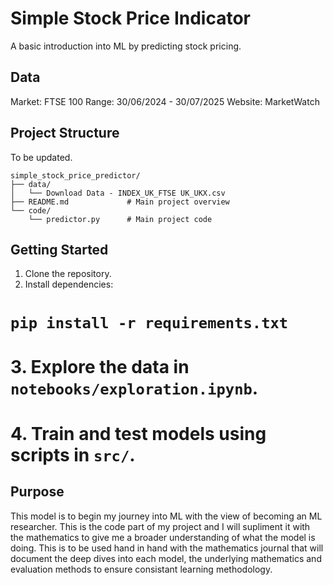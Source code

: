 # Simple Stock Price Indicator

A basic introduction into ML by predicting stock pricing.

## Data

Market: FTSE 100
Range: 30/06/2024 - 30/07/2025
Website: MarketWatch

## Project Structure

To be updated.

```
simple_stock_price_predictor/
├── data/
│   └── Download Data - INDEX_UK_FTSE UK_UKX.csv
├── README.md             # Main project overview
└── code/
    └── predictor.py      # Main project code  
```

## Getting Started

1. Clone the repository.
2. Install dependencies:  
  #  `pip install -r requirements.txt`
 # 3. Explore the data in `notebooks/exploration.ipynb`.
# 4. Train and test models using scripts in `src/`.

## Purpose

This model is to begin my journey into ML with the view of becoming an ML researcher. This is the code part of my project and I will supliment it with the mathematics to give me a broader understanding of what the model is doing. This is to be used hand in hand with the mathematics journal that will document the deep dives into each model, the underlying mathematics and evaluation methods to ensure consistant learning methodology.
